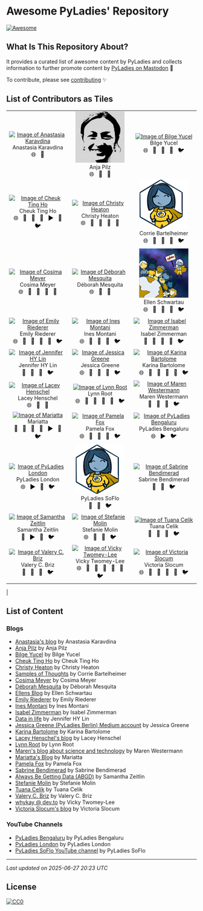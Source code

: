 
# Awesome PyLadies' Repository  

<link rel="stylesheet" href="https://cdnjs.cloudflare.com/ajax/libs/font-awesome/6.4.0/css/all.min.css" />

[![Awesome](https://awesome.re/badge.svg)](https://awesome.re)

## What Is This Repository About?  

It provides a curated list of awesome content by PyLadies and collects information to further promote content by [PyLadies on Mastodon](https://botsin.space/@pyladies_bot) 🤖  

To contribute, please see [contributing](CONTRIBUTING.md) ✨  

## List of Contributors as Tiles  

| | | |
|:-------------------------:|:-------------------------:|:-------------------------:|
|<a href="https://www.karavdina.com/blog"><img width="130" alt="Image of Anastasia Karavdina" src="https://static.wixstatic.com/media/160e52_7aba41375ff94da0a34b68dfbb95f603~mv2.jpg"><br></a><span class="caption">Anastasia Karavdina</span><br><a href="https://www.karavdina.com" target="_blank" style="margin:0 4px; font-size:16px; text-decoration:none; color:black;">🌐</a> <a href="https://www.linkedin.com/in/dr-anastasia-karavdina" target="_blank" style="margin:0 4px; font-size:16px; text-decoration:none; color:black;">🧳</a> |<a href="https://aplz.github.io"><img width="130" alt="Image of Anja Pilz" src="https://raw.githubusercontent.com/aplz/aplz.github.io/master/images/avatar_me.jpg"><br></a><span class="caption">Anja Pilz</span><br><a href="https://aplz.github.io" target="_blank" style="margin:0 4px; font-size:16px; text-decoration:none; color:black;">🌐</a> <a href="https://github.com/aplz" target="_blank" style="margin:0 4px; font-size:16px; text-decoration:none; color:black;">🐙</a> <a href="https://www.linkedin.com/in/anja-pilz" target="_blank" style="margin:0 4px; font-size:16px; text-decoration:none; color:black;">🧳</a> |<a href="https://medium.com/@bilgeycl"><img width="130" alt="Image of Bilge Yucel" src="https://miro.medium.com/v2/1*vq38WKmsK8tz_JXI5scXnw.jpeg"><br></a><span class="caption">Bilge Yucel</span><br><a href="https://bilgeyucel.github.io/" target="_blank" style="margin:0 4px; font-size:16px; text-decoration:none; color:black;">🌐</a> <a href="https://github.com/bilgeyucel" target="_blank" style="margin:0 4px; font-size:16px; text-decoration:none; color:black;">🐙</a> <a href="https://sigmoid.social/@bilgeyucel" target="_blank" style="margin:0 4px; font-size:16px; text-decoration:none; color:black;">🐘</a> <a href="https://www.linkedin.com/in/bilge-yucel" target="_blank" style="margin:0 4px; font-size:16px; text-decoration:none; color:black;">🧳</a> <a href="https://twitter.com/bilgeycl" target="_blank" style="margin:0 4px; font-size:16px; text-decoration:none; color:black;">🐦</a> |
|<a href="https://cheuk.dev"><img width="130" alt="Image of Cheuk Ting Ho" src="https://cheuk.dev/img/commission_main_hu_1109777618305171.jpeg"><br></a><span class="caption">Cheuk Ting Ho</span><br><a href="https://cheuk.dev" target="_blank" style="margin:0 4px; font-size:16px; text-decoration:none; color:black;">🌐</a> <a href="https://github.com/Cheukting" target="_blank" style="margin:0 4px; font-size:16px; text-decoration:none; color:black;">🐙</a> <a href="https://fosstodon.org/@cheukting_ho" target="_blank" style="margin:0 4px; font-size:16px; text-decoration:none; color:black;">🐘</a> <a href="https://bsky.app/profile/cheukting.bsky.social" target="_blank" style="margin:0 4px; font-size:16px; text-decoration:none; color:black;">🦋</a> <a href="https://www.youtube.com/user/cheuktingho" target="_blank" style="margin:0 4px; font-size:16px; text-decoration:none; color:black;">▶️</a> <a href="https://www.linkedin.com/in/cheukting-ho" target="_blank" style="margin:0 4px; font-size:16px; text-decoration:none; color:black;">🧳</a> <a href="https://twitter.com/cheukting_ho" target="_blank" style="margin:0 4px; font-size:16px; text-decoration:none; color:black;">🐦</a> |<a href="https://christyheaton.github.io/"><img width="130" alt="Image of Christy Heaton" src="https://christyheaton.github.io/assets/images/Christy.jpg"><br></a><span class="caption">Christy Heaton</span><br><a href="https://christyheaton.github.io/" target="_blank" style="margin:0 4px; font-size:16px; text-decoration:none; color:black;">🌐</a> <a href="https://github.com/christyheaton" target="_blank" style="margin:0 4px; font-size:16px; text-decoration:none; color:black;">🐙</a> <a href="https://mas.to/@christyheaton" target="_blank" style="margin:0 4px; font-size:16px; text-decoration:none; color:black;">🐘</a> <a href="https://instagram.com/christy.heaton" target="_blank" style="margin:0 4px; font-size:16px; text-decoration:none; color:black;">📸</a> <a href="https://www.linkedin.com/in/christyheaton" target="_blank" style="margin:0 4px; font-size:16px; text-decoration:none; color:black;">🧳</a> |<a href="https://www.samples-of-thoughts.com"><img width="130" alt="Image of Corrie Bartelheimer" src="https://github.com/cosimameyer/awesome-pyladies-blogs/raw/main/img/fallback_images/pyladies_bot.png"><br></a><span class="caption">Corrie Bartelheimer</span><br><a href="http://corriebartelheimer.com" target="_blank" style="margin:0 4px; font-size:16px; text-decoration:none; color:black;">🌐</a> <a href="https://github.com/corriebar" target="_blank" style="margin:0 4px; font-size:16px; text-decoration:none; color:black;">🐙</a> <a href="https://ohai.social/@corrieaar" target="_blank" style="margin:0 4px; font-size:16px; text-decoration:none; color:black;">🐘</a> <a href="https://www.linkedin.com/in/corrie-bartelheimer" target="_blank" style="margin:0 4px; font-size:16px; text-decoration:none; color:black;">🧳</a> <a href="https://twitter.com/corrieaar" target="_blank" style="margin:0 4px; font-size:16px; text-decoration:none; color:black;">🐦</a> |
|<a href="https://cosimameyer.com/"><img width="130" alt="Image of Cosima Meyer" src="https://cosimameyer.com/images/hero/avatar.jpg"><br></a><span class="caption">Cosima Meyer</span><br><a href="https://cosimameyer.com/" target="_blank" style="margin:0 4px; font-size:16px; text-decoration:none; color:black;">🌐</a> <a href="https://github.com/cosimameyer" target="_blank" style="margin:0 4px; font-size:16px; text-decoration:none; color:black;">🐙</a> <a href="https://mas.to/@cosima_meyer" target="_blank" style="margin:0 4px; font-size:16px; text-decoration:none; color:black;">🐘</a> <a href="https://bsky.app/profile/cosima.bsky.social" target="_blank" style="margin:0 4px; font-size:16px; text-decoration:none; color:black;">🦋</a> <a href="https://www.linkedin.com/in/cosimameyer" target="_blank" style="margin:0 4px; font-size:16px; text-decoration:none; color:black;">🧳</a> |<a href="https://medium.com/@dehhmesquita"><img width="130" alt="Image of Déborah Mesquita" src="https://avatars.githubusercontent.com/u/2621484?v=4"><br></a><span class="caption">Déborah Mesquita</span><br><a href="https://deborahmesquita.com/" target="_blank" style="margin:0 4px; font-size:16px; text-decoration:none; color:black;">🌐</a> <a href="https://github.com/dmesquita" target="_blank" style="margin:0 4px; font-size:16px; text-decoration:none; color:black;">🐙</a> <a href="https://www.linkedin.com/in/deborahmesquita" target="_blank" style="margin:0 4px; font-size:16px; text-decoration:none; color:black;">🧳</a> |<a href="https://ellenschwartau.com"><img width="130" alt="Image of Ellen Schwartau" src="https://github.com/cosimameyer/awesome-pyladies-blogs/raw/main/img/fallback_images/pyladies_small.png"><br></a><span class="caption">Ellen Schwartau</span><br><a href="http://www.ellenschwartau.com" target="_blank" style="margin:0 4px; font-size:16px; text-decoration:none; color:black;">🌐</a> <a href="https://github.com/ellenschwartau" target="_blank" style="margin:0 4px; font-size:16px; text-decoration:none; color:black;">🐙</a> <a href="https://instagram.com/ellllllllln" target="_blank" style="margin:0 4px; font-size:16px; text-decoration:none; color:black;">📸</a> <a href="https://www.linkedin.com/in/ellen-schwartau-b53aa5133" target="_blank" style="margin:0 4px; font-size:16px; text-decoration:none; color:black;">🧳</a> <a href="https://twitter.com/ellenschwartau" target="_blank" style="margin:0 4px; font-size:16px; text-decoration:none; color:black;">🐦</a> |
|<a href="https://emilyriederer.com"><img width="130" alt="Image of Emily Riederer" src="https://avatars.githubusercontent.com/u/19798371"><br></a><span class="caption">Emily Riederer</span><br><a href="http://emilyriederer.com" target="_blank" style="margin:0 4px; font-size:16px; text-decoration:none; color:black;">🌐</a> <a href="https://github.com/emilyriederer" target="_blank" style="margin:0 4px; font-size:16px; text-decoration:none; color:black;">🐙</a> <a href="https://mastodon.social/@emilyriederer" target="_blank" style="margin:0 4px; font-size:16px; text-decoration:none; color:black;">🐘</a> <a href="https://bsky.app/profile/emilyriederer.bsky.social" target="_blank" style="margin:0 4px; font-size:16px; text-decoration:none; color:black;">🦋</a> <a href="https://www.linkedin.com/in/emilyriederer" target="_blank" style="margin:0 4px; font-size:16px; text-decoration:none; color:black;">🧳</a> <a href="https://twitter.com/emilyriederer" target="_blank" style="margin:0 4px; font-size:16px; text-decoration:none; color:black;">🐦</a> |<a href="https://ines.io"><img width="130" alt="Image of Ines Montani" src="https://ines.io/static/31a698b834e1e4b6f7d15b9b306a9439/e9e8b/profile.jpg"><br></a><span class="caption">Ines Montani</span><br><a href="https://ines.io" target="_blank" style="margin:0 4px; font-size:16px; text-decoration:none; color:black;">🌐</a> <a href="https://github.com/ines" target="_blank" style="margin:0 4px; font-size:16px; text-decoration:none; color:black;">🐙</a> <a href="https://sigmoid.social/@ines" target="_blank" style="margin:0 4px; font-size:16px; text-decoration:none; color:black;">🐘</a> <a href="https://www.linkedin.com/in/inesmontani" target="_blank" style="margin:0 4px; font-size:16px; text-decoration:none; color:black;">🧳</a> <a href="https://twitter.com/_inesmontani" target="_blank" style="margin:0 4px; font-size:16px; text-decoration:none; color:black;">🐦</a> |<a href="https://isabelizimm.github.io/"><img width="130" alt="Image of Isabel Zimmerman" src="https://avatars.githubusercontent.com/u/54685329?v=4"><br></a><span class="caption">Isabel Zimmerman</span><br><a href="https://github.com/isabelizimm" target="_blank" style="margin:0 4px; font-size:16px; text-decoration:none; color:black;">🐙</a> <a href="https://fosstodon.org/@isabelizimm" target="_blank" style="margin:0 4px; font-size:16px; text-decoration:none; color:black;">🐘</a> <a href="https://bsky.app/profile/isabelizimm.bsky.social" target="_blank" style="margin:0 4px; font-size:16px; text-decoration:none; color:black;">🦋</a> <a href="https://www.linkedin.com/in/isabel-zimmerman" target="_blank" style="margin:0 4px; font-size:16px; text-decoration:none; color:black;">🧳</a> <a href="https://twitter.com/isabelizimm" target="_blank" style="margin:0 4px; font-size:16px; text-decoration:none; color:black;">🐦</a> |
|<a href="https://jhylin.github.io/Data_in_life_blog/"><img width="130" alt="Image of Jennifer HY Lin" src="https://jhylin.github.io/Data_in_life_blog/profile%20avatar.jpg"><br></a><span class="caption">Jennifer HY Lin</span><br><a href="https://github.com/jhylin" target="_blank" style="margin:0 4px; font-size:16px; text-decoration:none; color:black;">🐙</a> <a href="https://fosstodon.org/@jhylin" target="_blank" style="margin:0 4px; font-size:16px; text-decoration:none; color:black;">🐘</a> <a href="https://bsky.app/profile/jhylin.bsky.social" target="_blank" style="margin:0 4px; font-size:16px; text-decoration:none; color:black;">🦋</a> <a href="https://twitter.com/jenhylin" target="_blank" style="margin:0 4px; font-size:16px; text-decoration:none; color:black;">🐦</a> |<a href="https://medium.com/@jessica0greene"><img width="130" alt="Image of Jessica Greene" src="https://miro.medium.com/v2/resize:fill:96:96/1*vp3dQ60qsoukSFGws6dNlg.jpeg"><br></a><span class="caption">Jessica Greene</span><br><a href="http://onlinegurl.co.uk" target="_blank" style="margin:0 4px; font-size:16px; text-decoration:none; color:black;">🌐</a> <a href="https://github.com/sleepypioneer" target="_blank" style="margin:0 4px; font-size:16px; text-decoration:none; color:black;">🐙</a> <a href="https://mastodon.social/@sleepypioneer" target="_blank" style="margin:0 4px; font-size:16px; text-decoration:none; color:black;">🐘</a> <a href="https://www.linkedin.com/in/jessica0greene" target="_blank" style="margin:0 4px; font-size:16px; text-decoration:none; color:black;">🧳</a> <a href="https://twitter.com/sleepypioneer" target="_blank" style="margin:0 4px; font-size:16px; text-decoration:none; color:black;">🐦</a> |<a href="https://karbartolome-blog.netlify.app"><img width="130" alt="Image of Karina Bartolome" src="https://raw.githubusercontent.com/RLadies-BA/RLadies-BA/main/content/authors/kari/avatar.jpg"><br></a><span class="caption">Karina Bartolome</span><br><a href="https://karbartolome-blog.netlify.app" target="_blank" style="margin:0 4px; font-size:16px; text-decoration:none; color:black;">🌐</a> <a href="https://github.com/karbartolome" target="_blank" style="margin:0 4px; font-size:16px; text-decoration:none; color:black;">🐙</a> <a href="https://mastodon.social/@karbartolome" target="_blank" style="margin:0 4px; font-size:16px; text-decoration:none; color:black;">🐘</a> <a href="https://instagram.com/karbartolome" target="_blank" style="margin:0 4px; font-size:16px; text-decoration:none; color:black;">📸</a> <a href="https://www.linkedin.com/in/karinabartolome" target="_blank" style="margin:0 4px; font-size:16px; text-decoration:none; color:black;">🧳</a> <a href="https://twitter.com/karbartolome" target="_blank" style="margin:0 4px; font-size:16px; text-decoration:none; color:black;">🐦</a> |
|<a href="https://www.laceyhenschel.com/blog"><img width="130" alt="Image of Lacey Henschel" src="https://avatars.githubusercontent.com/u/2286304?v=4"><br></a><span class="caption">Lacey Henschel</span><br><a href="https://www.laceyhenschel.com" target="_blank" style="margin:0 4px; font-size:16px; text-decoration:none; color:black;">🌐</a> <a href="https://github.com/williln" target="_blank" style="margin:0 4px; font-size:16px; text-decoration:none; color:black;">🐙</a> <a href="https://www.linkedin.com/in/laceynwilliams" target="_blank" style="margin:0 4px; font-size:16px; text-decoration:none; color:black;">🧳</a> |<a href="https://roguelynn.com/words"><img width="130" alt="Image of Lynn Root" src="https://www.roguelynn.com/images/self_square.png"><br></a><span class="caption">Lynn Root</span><br><a href="https://roguelynn.com" target="_blank" style="margin:0 4px; font-size:16px; text-decoration:none; color:black;">🌐</a> <a href="https://github.com/econchick" target="_blank" style="margin:0 4px; font-size:16px; text-decoration:none; color:black;">🐙</a> <a href="https://mastodon.online/@roguelynn" target="_blank" style="margin:0 4px; font-size:16px; text-decoration:none; color:black;">🐘</a> <a href="https://instagram.com/roguelynn" target="_blank" style="margin:0 4px; font-size:16px; text-decoration:none; color:black;">📸</a> <a href="https://www.linkedin.com/in/lynnroot" target="_blank" style="margin:0 4px; font-size:16px; text-decoration:none; color:black;">🧳</a> <a href="https://twitter.com/roguelynn" target="_blank" style="margin:0 4px; font-size:16px; text-decoration:none; color:black;">🐦</a> |<a href="https://marenwestermann.github.io"><img width="130" alt="Image of Maren Westermann" src="https://avatars.githubusercontent.com/u/17019042?v=4"><br></a><span class="caption">Maren Westermann</span><br><a href="https://github.com/marenwestermann" target="_blank" style="margin:0 4px; font-size:16px; text-decoration:none; color:black;">🐙</a> <a href="https://fosstodon.org/@maren" target="_blank" style="margin:0 4px; font-size:16px; text-decoration:none; color:black;">🐘</a> <a href="https://www.linkedin.com/in/dr-maren-westermann-0b8575144" target="_blank" style="margin:0 4px; font-size:16px; text-decoration:none; color:black;">🧳</a> <a href="https://twitter.com/MarenWestermann" target="_blank" style="margin:0 4px; font-size:16px; text-decoration:none; color:black;">🐦</a> |
|<a href="https://mariatta.ca"><img width="130" alt="Image of Mariatta" src="https://github.com/mariatta.png"><br></a><span class="caption">Mariatta</span><br><a href="https://github.com/mariatta" target="_blank" style="margin:0 4px; font-size:16px; text-decoration:none; color:black;">🐙</a> <a href="https://fosstodon.org/@mariatta" target="_blank" style="margin:0 4px; font-size:16px; text-decoration:none; color:black;">🐘</a> <a href="https://bsky.app/profile/mariatta.ca" target="_blank" style="margin:0 4px; font-size:16px; text-decoration:none; color:black;">🦋</a> <a href="https://instagram.com/mariatta81" target="_blank" style="margin:0 4px; font-size:16px; text-decoration:none; color:black;">📸</a> <a href="https://www.youtube.com/user/mariattaw/videos" target="_blank" style="margin:0 4px; font-size:16px; text-decoration:none; color:black;">▶️</a> <a href="https://www.linkedin.com/in/mariatta" target="_blank" style="margin:0 4px; font-size:16px; text-decoration:none; color:black;">🧳</a> <a href="https://twitter.com/mariatta" target="_blank" style="margin:0 4px; font-size:16px; text-decoration:none; color:black;">🐦</a> |<a href="http://blog.pamelafox.org/"><img width="130" alt="Image of Pamela Fox" src="https://developer.microsoft.com/en-us/advocates/media/profiles/pamela-fox.png"><br></a><span class="caption">Pamela Fox</span><br><a href="https://www.pamelafox.org/" target="_blank" style="margin:0 4px; font-size:16px; text-decoration:none; color:black;">🌐</a> <a href="https://github.com/pamelafox" target="_blank" style="margin:0 4px; font-size:16px; text-decoration:none; color:black;">🐙</a> <a href="https://fosstodon.org/@pamelafox" target="_blank" style="margin:0 4px; font-size:16px; text-decoration:none; color:black;">🐘</a> <a href="https://www.linkedin.com/in/pamela-fox-5668b1b4" target="_blank" style="margin:0 4px; font-size:16px; text-decoration:none; color:black;">🧳</a> <a href="https://twitter.com/pamelafox" target="_blank" style="margin:0 4px; font-size:16px; text-decoration:none; color:black;">🐦</a> |<a href="https://www.youtube.com/@pyladiesbengaluru7366"><img width="130" alt="Image of PyLadies Bengaluru" src="https://raw.githubusercontent.com/cosimameyer/awesome-pyladies-blogs/main/img/pyladies_blr_logo.jpeg"><br></a><span class="caption">PyLadies Bengaluru</span><br><a href="https://pyladies.com/locations/blr/" target="_blank" style="margin:0 4px; font-size:16px; text-decoration:none; color:black;">🌐</a> <a href="https://www.youtube.com/user/pyladiesbengaluru7366" target="_blank" style="margin:0 4px; font-size:16px; text-decoration:none; color:black;">▶️</a> <a href="https://twitter.com/pyladiesblr" target="_blank" style="margin:0 4px; font-size:16px; text-decoration:none; color:black;">🐦</a> |
|<a href="https://www.youtube.com/@pyladieslondon2675"><img width="130" alt="Image of PyLadies London" src="https://pbs.twimg.com/profile_images/1092801659120562182/uBJeapSU_400x400.jpg"><br></a><span class="caption">PyLadies London</span><br><a href="https://pyladies.com/locations/london/" target="_blank" style="margin:0 4px; font-size:16px; text-decoration:none; color:black;">🌐</a> <a href="https://www.youtube.com/user/pyladieslondon2675" target="_blank" style="margin:0 4px; font-size:16px; text-decoration:none; color:black;">▶️</a> <a href="https://www.linkedin.com/in/pyladies-london" target="_blank" style="margin:0 4px; font-size:16px; text-decoration:none; color:black;">🧳</a> <a href="https://twitter.com/PyLadiesLondon" target="_blank" style="margin:0 4px; font-size:16px; text-decoration:none; color:black;">🐦</a> |<a href="https://www.youtube.com/channel/UCUPLdokEtQlQmbaW9UkJEVQ"><img width="130" alt="Image of PyLadies SoFlo" src="https://github.com/cosimameyer/awesome-pyladies-blogs/raw/main/img/fallback_images/pyladies_bot.png"><br></a><span class="caption">PyLadies SoFlo</span><br><a href="https://github.com/PyLadiesSoFlo" target="_blank" style="margin:0 4px; font-size:16px; text-decoration:none; color:black;">🐙</a> <a href="https://www.linkedin.com/in/pyladies-soflo" target="_blank" style="margin:0 4px; font-size:16px; text-decoration:none; color:black;">🧳</a> <a href="https://twitter.com/PyLadiesSoFlo" target="_blank" style="margin:0 4px; font-size:16px; text-decoration:none; color:black;">🐦</a> |<a href="https://medium.com/@sabrine.bendimerad1"><img width="130" alt="Image of Sabrine Bendimerad" src="https://i.ibb.co/bNrv9db/1646312123517.jpg"><br></a><span class="caption">Sabrine Bendimerad</span><br><a href="https://github.com/sbendimerad" target="_blank" style="margin:0 4px; font-size:16px; text-decoration:none; color:black;">🐙</a> <a href="https://www.linkedin.com/in/sabrine-bendimerad-43570b107" target="_blank" style="margin:0 4px; font-size:16px; text-decoration:none; color:black;">🧳</a> <a href="https://twitter.com/BENDIMERADSabr1" target="_blank" style="margin:0 4px; font-size:16px; text-decoration:none; color:black;">🐦</a> |
|<a href="https://szeitlin.github.io"><img width="130" alt="Image of Samantha Zeitlin" src="https://girlgeek.io/wp-content/uploads/2020/09/sentry-girl-geek-samantha-g-zeitlin.png"><br></a><span class="caption">Samantha Zeitlin</span><br><a href="https://github.com/szeitlin" target="_blank" style="margin:0 4px; font-size:16px; text-decoration:none; color:black;">🐙</a> <a href="https://www.youtube.com/user/samanthazeitlin403" target="_blank" style="margin:0 4px; font-size:16px; text-decoration:none; color:black;">▶️</a> <a href="https://www.linkedin.com/in/sgzeitlin" target="_blank" style="margin:0 4px; font-size:16px; text-decoration:none; color:black;">🧳</a> <a href="https://twitter.com/SamanthaZeitlin" target="_blank" style="margin:0 4px; font-size:16px; text-decoration:none; color:black;">🐦</a> |<a href="https://stefaniemolin.com/articles"><img width="130" alt="Image of Stefanie Molin" src="https://stefaniemolin.com/assets/portrait.jpeg"><br></a><span class="caption">Stefanie Molin</span><br><a href="https://stefaniemolin.com" target="_blank" style="margin:0 4px; font-size:16px; text-decoration:none; color:black;">🌐</a> <a href="https://github.com/stefmolin" target="_blank" style="margin:0 4px; font-size:16px; text-decoration:none; color:black;">🐙</a> <a href="https://www.linkedin.com/in/stefanie-molin" target="_blank" style="margin:0 4px; font-size:16px; text-decoration:none; color:black;">🧳</a> <a href="https://twitter.com/StefanieMolin" target="_blank" style="margin:0 4px; font-size:16px; text-decoration:none; color:black;">🐦</a> |<a href="https://medium.com/@tuanacelik"><img width="130" alt="Image of Tuana Celik" src="https://haystack.deepset.ai/images/authors/tuana-celik.jpg"><br></a><span class="caption">Tuana Celik</span><br><a href="https://github.com/tuanacelik" target="_blank" style="margin:0 4px; font-size:16px; text-decoration:none; color:black;">🐙</a> <a href="https://sigmoid.social/@tuana" target="_blank" style="margin:0 4px; font-size:16px; text-decoration:none; color:black;">🐘</a> <a href="https://www.linkedin.com/in/tuanacelik" target="_blank" style="margin:0 4px; font-size:16px; text-decoration:none; color:black;">🧳</a> <a href="https://twitter.com/tuanacelik" target="_blank" style="margin:0 4px; font-size:16px; text-decoration:none; color:black;">🐦</a> |
|<a href="https://dev.to/valerybriz"><img width="130" alt="Image of Valery C. Briz" src="https://dev-to-uploads.s3.amazonaws.com/uploads/user/profile_image/213848/84c58823-8f3e-4848-8091-c04ac5c81d79.jpeg"><br></a><span class="caption">Valery C. Briz</span><br><a href="https://github.com/valerybriz" target="_blank" style="margin:0 4px; font-size:16px; text-decoration:none; color:black;">🐙</a> <a href="https://fosstodon.org/@valerybriz" target="_blank" style="margin:0 4px; font-size:16px; text-decoration:none; color:black;">🐘</a> <a href="https://www.linkedin.com/in/valerybriz" target="_blank" style="margin:0 4px; font-size:16px; text-decoration:none; color:black;">🧳</a> <a href="https://twitter.com/valerybriz" target="_blank" style="margin:0 4px; font-size:16px; text-decoration:none; color:black;">🐦</a> |<a href="https://dev.to/whykay"><img width="130" alt="Image of Vicky Twomey-Lee" src="https://media.licdn.com/dms/image/D4E03AQG3lcPFRvoCLA/profile-displayphoto-shrink_800_800/0/1671633150179?e=2147483647&v=beta&t=PIBSiQwOS4UE9OQ31JLrmWUoMEk8a4xSo3cUmiPaxg8"><br></a><span class="caption">Vicky Twomey-Lee</span><br><a href="https://beacons.ai/whykay" target="_blank" style="margin:0 4px; font-size:16px; text-decoration:none; color:black;">🌐</a> <a href="https://github.com/whykay" target="_blank" style="margin:0 4px; font-size:16px; text-decoration:none; color:black;">🐙</a> <a href="https://mastodon.ie/@whykay" target="_blank" style="margin:0 4px; font-size:16px; text-decoration:none; color:black;">🐘</a> <a href="https://bsky.app/profile/whykay.bsky.social" target="_blank" style="margin:0 4px; font-size:16px; text-decoration:none; color:black;">🦋</a> <a href="https://instagram.com/theycallmejanie" target="_blank" style="margin:0 4px; font-size:16px; text-decoration:none; color:black;">📸</a> <a href="https://www.linkedin.com/in/vickyleeire" target="_blank" style="margin:0 4px; font-size:16px; text-decoration:none; color:black;">🧳</a> <a href="https://twitter.com/whykay" target="_blank" style="margin:0 4px; font-size:16px; text-decoration:none; color:black;">🐦</a> |<a href="https://blog.victoriaslocum.com"><img width="130" alt="Image of Victoria Slocum" src="https://i.postimg.cc/Yqm5QfGJ/headshot-2.png"><br></a><span class="caption">Victoria Slocum</span><br><a href="https://victoriaslocum.com" target="_blank" style="margin:0 4px; font-size:16px; text-decoration:none; color:black;">🌐</a> <a href="https://github.com/victorialslocum" target="_blank" style="margin:0 4px; font-size:16px; text-decoration:none; color:black;">🐙</a> <a href="https://sigmoid.social/@victorialslocum" target="_blank" style="margin:0 4px; font-size:16px; text-decoration:none; color:black;">🐘</a> <a href="https://bsky.app/profile/victorialslocum.bsky.social" target="_blank" style="margin:0 4px; font-size:16px; text-decoration:none; color:black;">🦋</a> <a href="https://www.linkedin.com/in/victorialslocum" target="_blank" style="margin:0 4px; font-size:16px; text-decoration:none; color:black;">🧳</a> <a href="https://twitter.com/victorialslocum" target="_blank" style="margin:0 4px; font-size:16px; text-decoration:none; color:black;">🐦</a> |
|

## List of Content  

### Blogs
- [Anastasia's blog](https://www.karavdina.com/blog) by Anastasia Karavdina
- [Anja Pilz](https://aplz.github.io) by Anja Pilz
- [Bilge Yucel](https://medium.com/@bilgeycl) by Bilge Yucel
- [Cheuk Ting Ho](https://cheuk.dev) by Cheuk Ting Ho
- [Christy Heaton](https://christyheaton.github.io/) by Christy Heaton
- [Samples of Thoughts](https://www.samples-of-thoughts.com) by Corrie Bartelheimer
- [Cosima Meyer](https://cosimameyer.com/) by Cosima Meyer
- [Déborah Mesquita](https://medium.com/@dehhmesquita) by Déborah Mesquita
- [Ellens Blog](https://ellenschwartau.com) by Ellen Schwartau
- [Emily Riederer](https://emilyriederer.com) by Emily Riederer
- [Ines Montani](https://ines.io) by Ines Montani
- [Isabel Zimmerman](https://isabelizimm.github.io/) by Isabel Zimmerman
- [Data in life](https://jhylin.github.io/Data_in_life_blog/) by Jennifer HY Lin
- [Jessica Greene (PyLadies Berlin) Medium account](https://medium.com/@jessica0greene) by Jessica Greene
- [Karina Bartolome](https://karbartolome-blog.netlify.app) by Karina Bartolome
- [Lacey Henschel's blog](https://www.laceyhenschel.com/blog) by Lacey Henschel
- [Lynn Root](https://roguelynn.com/words) by Lynn Root
- [Maren's blog about science and technology](https://marenwestermann.github.io) by Maren Westermann
- [Mariatta's Blog](https://mariatta.ca) by Mariatta
- [Pamela Fox](http://blog.pamelafox.org/) by Pamela Fox
- [Sabrine Bendimerad](https://medium.com/@sabrine.bendimerad1) by Sabrine Bendimerad
- [Always Be Getting Data (ABGD)](https://szeitlin.github.io) by Samantha Zeitlin
- [Stefanie Molin](https://stefaniemolin.com/articles) by Stefanie Molin
- [Tuana Celik](https://medium.com/@tuanacelik) by Tuana Celik
- [Valery C. Briz](https://dev.to/valerybriz) by Valery C. Briz
- [whykay @ dev.to](https://dev.to/whykay) by Vicky Twomey-Lee
- [Victoria Slocum's blog](https://blog.victoriaslocum.com) by Victoria Slocum

### YouTube Channels
- [PyLadies Bengaluru](https://www.youtube.com/@pyladiesbengaluru7366) by PyLadies Bengaluru
- [PyLadies London](https://www.youtube.com/@pyladieslondon2675) by PyLadies London
- [PyLadies SoFlo YouTube channel](https://www.youtube.com/channel/UCUPLdokEtQlQmbaW9UkJEVQ) by PyLadies SoFlo

---

_Last updated on 2025-06-27 20:23 UTC_

## License  

[![CC0](https://upload.wikimedia.org/wikipedia/commons/6/69/CC0_button.svg)](https://creativecommons.org/publicdomain/zero/1.0/)
